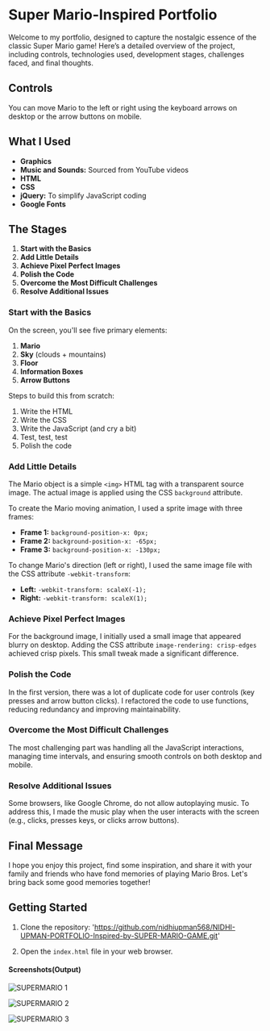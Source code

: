 
# Super Mario-Inspired Portfolio

Welcome to my portfolio, designed to capture the nostalgic essence of the classic Super Mario game! Here’s a detailed overview of the project, including controls, technologies used, development stages, challenges faced, and final thoughts. 

## Controls

You can move Mario to the left or right using the keyboard arrows on desktop or the arrow buttons on mobile.

## What I Used

- **Graphics**
- **Music and Sounds:** Sourced from YouTube videos
- **HTML**
- **CSS**
- **jQuery:** To simplify JavaScript coding
- **Google Fonts**

## The Stages

1. **Start with the Basics**
2. **Add Little Details**
3. **Achieve Pixel Perfect Images**
4. **Polish the Code**
5. **Overcome the Most Difficult Challenges**
6. **Resolve Additional Issues**

### Start with the Basics

On the screen, you'll see five primary elements:

1. **Mario**
2. **Sky** (clouds + mountains)
3. **Floor**
4. **Information Boxes**
5. **Arrow Buttons**

Steps to build this from scratch:
1. Write the HTML
2. Write the CSS
3. Write the JavaScript (and cry a bit)
4. Test, test, test
5. Polish the code

### Add Little Details

The Mario object is a simple `<img>` HTML tag with a transparent source image. The actual image is applied using the CSS `background` attribute.

To create the Mario moving animation, I used a sprite image with three frames:
- **Frame 1:** `background-position-x: 0px;`
- **Frame 2:** `background-position-x: -65px;`
- **Frame 3:** `background-position-x: -130px;`

To change Mario's direction (left or right), I used the same image file with the CSS attribute `-webkit-transform`:
- **Left:** `-webkit-transform: scaleX(-1);`
- **Right:** `-webkit-transform: scaleX(1);`

### Achieve Pixel Perfect Images

For the background image, I initially used a small image that appeared blurry on desktop. Adding the CSS attribute `image-rendering: crisp-edges` achieved crisp pixels. This small tweak made a significant difference.

### Polish the Code

In the first version, there was a lot of duplicate code for user controls (key presses and arrow button clicks). I refactored the code to use functions, reducing redundancy and improving maintainability.

### Overcome the Most Difficult Challenges

The most challenging part was handling all the JavaScript interactions, managing time intervals, and ensuring smooth controls on both desktop and mobile.

### Resolve Additional Issues

Some browsers, like Google Chrome, do not allow autoplaying music. To address this, I made the music play when the user interacts with the screen (e.g., clicks, presses keys, or clicks arrow buttons).

## Final Message

I hope you enjoy this project, find some inspiration, and share it with your family and friends who have fond memories of playing Mario Bros. Let's bring back some good memories together!

## Getting Started


1. Clone the repository: 'https://github.com/nidhiupman568/NIDHI-UPMAN-PORTFOLIO-Inspired-by-SUPER-MARIO-GAME.git'
   
2. Open the `index.html` file in your web browser.

#### Screenshots(Output)

![SUPERMARIO 1](https://github.com/nidhiupman568/NIDHI-UPMAN-PORTFOLIO-Inspired-by-SUPER-MARIO-GAME/assets/130860182/36cd501b-3df3-4053-910e-c1a44172ab2e)

![SUPERMARIO 2](https://github.com/nidhiupman568/NIDHI-UPMAN-PORTFOLIO-Inspired-by-SUPER-MARIO-GAME/assets/130860182/179c0509-6d2d-420d-b0a0-cdb5608210d0)

![SUPERMARIO 3](https://github.com/nidhiupman568/NIDHI-UPMAN-PORTFOLIO-Inspired-by-SUPER-MARIO-GAME/assets/130860182/5f0fd99c-3f71-4b9e-a9ef-8c6ed4b0219f)




